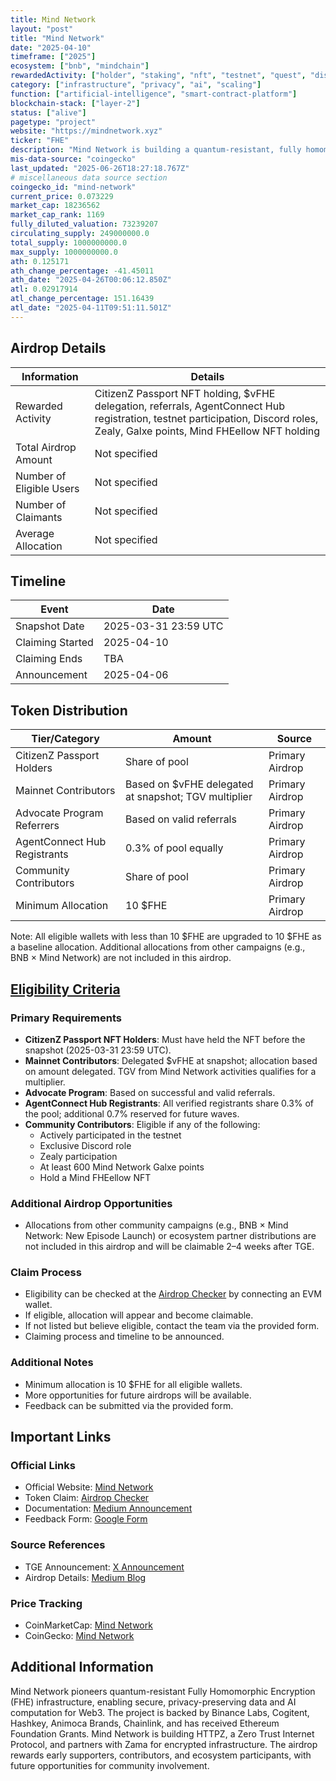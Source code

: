 ```yaml
---
title: Mind Network
layout: "post"
title: "Mind Network"
date: "2025-04-10"
timeframe: ["2025"]
ecosystem: ["bnb", "mindchain"]
rewardedActivity: ["holder", "staking", "nft", "testnet", "quest", "discord-role", "retroactive", "form"]
category: ["infrastructure", "privacy", "ai", "scaling"]
function: ["artificial-intelligence", "smart-contract-platform"]
blockchain-stack: ["layer-2"]
status: ["alive"]
pagetype: "project"
website: "https://mindnetwork.xyz"
ticker: "FHE"
description: "Mind Network is building a quantum-resistant, fully homomorphic encryption (FHE) infrastructure for secure, privacy-preserving data and AI computation in Web3."
mis-data-source: "coingecko"
last_updated: "2025-06-26T18:27:18.767Z"
# miscellaneous data source section
coingecko_id: "mind-network"
current_price: 0.073229
market_cap: 18236562
market_cap_rank: 1169
fully_diluted_valuation: 73239207
circulating_supply: 249000000.0
total_supply: 1000000000.0
max_supply: 1000000000.0
ath: 0.125171
ath_change_percentage: -41.45011
ath_date: "2025-04-26T00:06:12.850Z"
atl: 0.02917914
atl_change_percentage: 151.16439
atl_date: "2025-04-11T09:51:11.501Z"
---
```


## Airdrop Details

| Information              | Details                                                                                                                                                                         |
| ------------------------ | ------------------------------------------------------------------------------------------------------------------------------------------------------------------------------- |
| Rewarded Activity        | CitizenZ Passport NFT holding, $vFHE delegation, referrals, AgentConnect Hub registration, testnet participation, Discord roles, Zealy, Galxe points, Mind FHEellow NFT holding |
| Total Airdrop Amount     | Not specified                                                                                                                                                                   |
| Number of Eligible Users | Not specified                                                                                                                                                                   |
| Number of Claimants      | Not specified                                                                                                                                                                   |
| Average Allocation       | Not specified                                                                                                                                                                   |

## Timeline

| Event            | Date                 |
| ---------------- | -------------------- |
| Snapshot Date    | 2025-03-31 23:59 UTC |
| Claiming Started | 2025-04-10           |
| Claiming Ends    | TBA                  |
| Announcement     | 2025-04-06           |

## Token Distribution

| Tier/Category                | Amount                                               | Source          |
| ---------------------------- | ---------------------------------------------------- | --------------- |
| CitizenZ Passport Holders    | Share of pool                                        | Primary Airdrop |
| Mainnet Contributors         | Based on $vFHE delegated at snapshot; TGV multiplier | Primary Airdrop |
| Advocate Program Referrers   | Based on valid referrals                             | Primary Airdrop |
| AgentConnect Hub Registrants | 0.3% of pool equally                                 | Primary Airdrop |
| Community Contributors       | Share of pool                                        | Primary Airdrop |
| Minimum Allocation           | 10 $FHE                                              | Primary Airdrop |

Note: All eligible wallets with less than 10 $FHE are upgraded to 10 $FHE as a baseline allocation. Additional allocations from other campaigns (e.g., BNB × Mind Network) are not included in this airdrop.

## [Eligibility Criteria](https://mindnetwork.medium.com/mind-network-airdrop-188ff3d78fa5)

### Primary Requirements

- **CitizenZ Passport NFT Holders**: Must have held the NFT before the snapshot (2025-03-31 23:59 UTC).
- **Mainnet Contributors**: Delegated $vFHE at snapshot; allocation based on amount delegated. TGV from Mind Network activities qualifies for a multiplier.
- **Advocate Program**: Based on successful and valid referrals.
- **AgentConnect Hub Registrants**: All verified registrants share 0.3% of the pool; additional 0.7% reserved for future waves.
- **Community Contributors**: Eligible if any of the following:
  - Actively participated in the testnet
  - Exclusive Discord role
  - Zealy participation
  - At least 600 Mind Network Galxe points
  - Hold a Mind FHEellow NFT

### Additional Airdrop Opportunities

- Allocations from other community campaigns (e.g., BNB × Mind Network: New Episode Launch) or ecosystem partner distributions are not included in this airdrop and will be claimable 2–4 weeks after TGE.

### Claim Process

- Eligibility can be checked at the [Airdrop Checker](https://agent.mindnetwork.xyz/airdrop) by connecting an EVM wallet.
- If eligible, allocation will appear and become claimable.
- If not listed but believe eligible, contact the team via the provided form.
- Claiming process and timeline to be announced.

### Additional Notes

- Minimum allocation is 10 $FHE for all eligible wallets.
- More opportunities for future airdrops will be available.
- Feedback can be submitted via the provided form.

## Important Links

### Official Links

- Official Website: [Mind Network](https://mindnetwork.xyz)
- Token Claim: [Airdrop Checker](https://agent.mindnetwork.xyz/airdrop)
- Documentation: [Medium Announcement](https://mindnetwork.medium.com/mind-network-airdrop-188ff3d78fa5)
- Feedback Form: [Google Form](https://forms.gle/5eJD2RmFKrG2UfEw8)

### Source References

- TGE Announcement: [X Announcement](https://x.com/mindnetwork_xyz/status/1908888827047051764)
- Airdrop Details: [Medium Blog](https://mindnetwork.medium.com/mind-network-airdrop-188ff3d78fa5)

### Price Tracking

- CoinMarketCap: [Mind Network](https://coinmarketcap.com/currencies/mind-network/)
- CoinGecko: [Mind Network](https://www.coingecko.com/en/coins/mind-network)

## Additional Information

Mind Network pioneers quantum-resistant Fully Homomorphic Encryption (FHE) infrastructure, enabling secure, privacy-preserving data and AI computation for Web3. The project is backed by Binance Labs, Cogitent, Hashkey, Animoca Brands, Chainlink, and has received Ethereum Foundation Grants. Mind Network is building HTTPZ, a Zero Trust Internet Protocol, and partners with Zama for encrypted infrastructure. The airdrop rewards early supporters, contributors, and ecosystem participants, with future opportunities for community involvement.